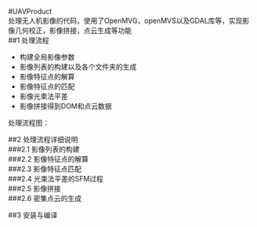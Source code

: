 #UAVProduct  
处理无人机影像的代码，使用了OpenMVG，openMVS以及GDAL库等，实现影像几何校正，影像拼接，点云生成等功能  
##1 处理流程  
* 构建全局影像参数
* 影像列表的构建以及各个文件夹的生成
* 影像特征点的解算
* 影像特征点的匹配
* 影像光束法平差
* 影像拼接得到DOM和点云数据

处理流程图：

##2 处理流程详细说明  
###2.1 影像列表的构建  
###2.2 影像特征点的解算  
###2.3 影像特征点匹配  
###2.4 光束法平差的SFM过程  
###2.5 影像拼接  
###2.6 密集点云的生成  

##3 安装与编译  